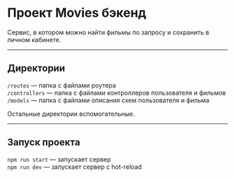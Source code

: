 # Проект Movies бэкенд
Сервис, в котором можно найти фильмы по запросу и сохранить в личном кабинете.

---

## Директории

`/routes` — папка с файлами роутера  
`/controllers` — папка с файлами контроллеров пользователя и фильмов   
`/models` — папка с файлами описания схем пользователя и фильма  
  
Остальные директории вспомогательные.

---

## Запуск проекта

`npm run start` — запускает сервер   
`npm run dev` — запускает сервер с hot-reload
